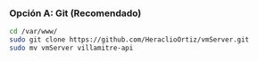 ### **Opción A: Git (Recomendado)**
```bash
cd /var/www/
sudo git clone https://github.com/HeraclioOrtiz/vmServer.git
sudo mv vmServer villamitre-api
```
